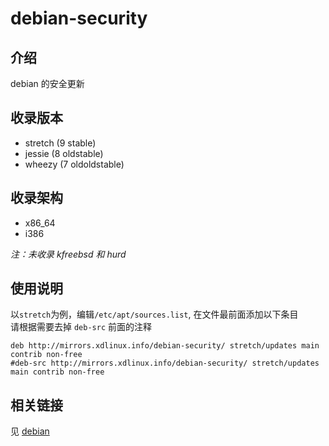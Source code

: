 # debian-security

## 介绍

debian 的安全更新

## 收录版本

* stretch (9 stable)
* jessie (8 oldstable)
* wheezy (7 oldoldstable)

## 收录架构

* x86_64
* i386

*注：未收录 kfreebsd 和 hurd*

## 使用说明

以`stretch`为例，编辑`/etc/apt/sources.list`, 在文件最前面添加以下条目  
请根据需要去掉 `deb-src` 前面的注释

```
deb http://mirrors.xdlinux.info/debian-security/ stretch/updates main contrib non-free
#deb-src http://mirrors.xdlinux.info/debian-security/ stretch/updates main contrib non-free
```

## 相关链接

见 [debian](./debian.md)
